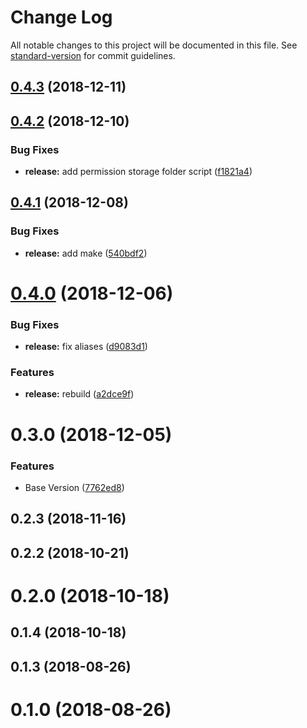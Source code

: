 # Change Log

All notable changes to this project will be documented in this file. See [standard-version](https://github.com/conventional-changelog/standard-version) for commit guidelines.

<a name="0.4.3"></a>
## [0.4.3](https://github.com/klimby/e-php/compare/v0.4.2...v0.4.3) (2018-12-11)



<a name="0.4.2"></a>
## [0.4.2](https://github.com/klimby/e-php/compare/v0.4.1...v0.4.2) (2018-12-10)


### Bug Fixes

* **release:** add permission storage folder script ([f1821a4](https://github.com/klimby/e-php/commit/f1821a4))



<a name="0.4.1"></a>
## [0.4.1](https://github.com/klimby/e-php/compare/v0.4.0...v0.4.1) (2018-12-08)


### Bug Fixes

* **release:** add make ([540bdf2](https://github.com/klimby/e-php/commit/540bdf2))



<a name="0.4.0"></a>
# [0.4.0](https://github.com/klimby/e-php/compare/v0.3.0...v0.4.0) (2018-12-06)


### Bug Fixes

* **release:** fix aliases ([d9083d1](https://github.com/klimby/e-php/commit/d9083d1))


### Features

* **release:** rebuild ([a2dce9f](https://github.com/klimby/e-php/commit/a2dce9f))



<a name="0.3.0"></a>
# 0.3.0 (2018-12-05)


### Features

* Base Version ([7762ed8](https://github.com/klimby/e-php/commit/7762ed8))



<a name="0.2.3"></a>
## 0.2.3 (2018-11-16)



<a name="0.2.2"></a>
## 0.2.2 (2018-10-21)



<a name="0.2.0"></a>
# 0.2.0 (2018-10-18)



<a name="0.1.4"></a>
## 0.1.4 (2018-10-18)



<a name="0.1.3"></a>
## 0.1.3 (2018-08-26)



<a name="0.1.0"></a>
# 0.1.0 (2018-08-26)
